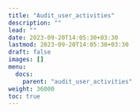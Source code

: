 ```yaml
---
title: "Audit_user_activities"
description: ""
lead: ""
date: 2023-09-20T14:05:30+03:30
lastmod: 2023-09-20T14:05:30+03:30
draft: false
images: []
menu:
  docs:
    parent: "audit_user_activities"
weight: 36000
toc: true
---
```

